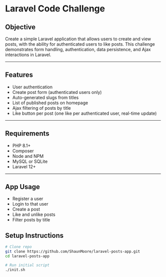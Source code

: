 # Laravel Code Challenge

## Objective

Create a simple Laravel application that allows users to create and view posts, with the ability for authenticated users to like posts. This challenge demonstrates form handling, authentication, data persistence, and Ajax interactions in Laravel.

---

## Features

- User authentication
- Create post form (authenticated users only)
- Auto-generated slugs from titles
- List of published posts on homepage
- Ajax filtering of posts by title
- Like button per post (one like per authenticated user, real-time update)

---

## Requirements

- PHP 8.1+
- Composer
- Node and NPM
- MySQL or SQLite
- Laravel 12+

---

## App Usage

- Register a user
- Login to that user
- Create a post
- Like and unlike posts
- Filter posts by title

## Setup Instructions

```bash
# Clone repo
git clone https://github.com/ShaunMoore/laravel-posts-app.git
cd laravel-posts-app

# Run initial script
./init.sh